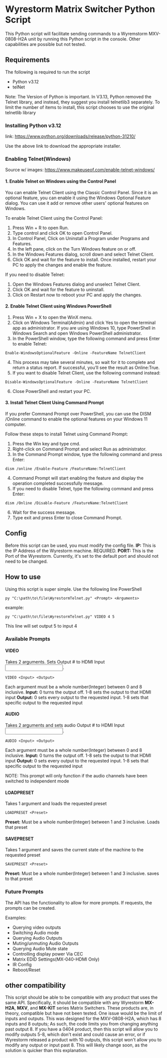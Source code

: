# Wyrestorm Matrix Switcher Python Script
This Python script will facilitate sending commands to a Wyremstorm MXV-0808-H2A unit by running this Python script in the console. Other capabilities are possible but not tested. 

## Requirements
The following is required to run the script
- Python v3.12
- telNet

Note: The Version of Python is important. In V3.13, Python removed the Telnet library, and instead, they suggest you install telnetlib3 separately. To limit the number of items to install, this script chooses to use the original telnetlib library

### Installing Python v3.12
link: https://www.python.org/downloads/release/python-31210/

Use the above link to download the appropriate installer. 

### Enabling Telnet(Windows)
Source w/ images: https://www.makeuseof.com/enable-telnet-windows/

#### 1. Enable Telnet on Windows using the Control Panel
You can enable Telnet Client using the Classic Control Panel. Since it is an optional feature, you can enable it using the Windows Optional Feature dialog. You can use it add or remove other users' optional features on Windows.

To enable Telnet Client using the Control Panel:

1. Press Win + R to open Run.
2. Type control and click OK to open Control Panel.
3. In Control Panel, Click on Uninstall a Program under Programs and Features.
4. In the left pane, click on the Turn Windows feature on or off.
5. In the Windows Features dialog, scroll down and select Telnet Client.
6. Click OK and wait for the feature to install. Once installed, restart your PC to apply the changes and enable the feature.

If you need to disable Telnet:

1. Open the Windows Features dialog and unselect Telnet Client.
2. Click OK and wait for the feature to uninstall.
3. Click on Restart now to reboot your PC and apply the changes.

#### 2. Enable Telnet Client using Windows PowerShell
1. Press Win + X to open the WinX menu.
2. Click on Windows Terminal(Admin) and click Yes to open the terminal app as administrator. If you are using Windows 10, type PowerShell in Windows Search and open Windows PowerShell administrator.
3. In the PowerShell window, type the following command and press Enter to enable Telnet:
```
Enable-WindowsOptionalFeature -Online -FeatureName TelnetClient
```
4. This process may take several minutes, so wait for it to complete and return a status report. If successful, you’ll see the result as Online:True.
5. If you want to disable Telnet Client, use the following command instead:
```
Disable-WindowsOptionalFeature -Online -FeatureName TelnetClient
```
6. Close PowerShell and restart your PC.

#### 3. Install Telnet Client Using Command Prompt
If you prefer Command Prompt over PowerShell, you can use the DISM /Online command to enable the optional features on your Windows 11 computer.

Follow these steps to install Telnet using Command Prompt:

1. Press the Win key and type cmd.
2. Right-click on Command Prompt and select Run as administrator.
3. In the Command Prompt window, type the following command and press Enter:
```
dism /online /Enable-Feature /FeatureName:TelnetClient
```
4. Command Prompt will start enabling the feature and display the operation completed successfully message.
5. If you need to disable Telnet, type the following command and press Enter:
```
dism /Online /Disable-Feature /FeatureName:TelnetClient
```
6. Wait for the success message.
7. Type exit and press Enter to close Command Prompt.

## Config
Before this script can be used, you must modify the config file.
**IP:** This is the IP Address of the Wyrestorm machine. REQUIRED.
**PORT:** This is the Port of the Wyrestorm. Currently, it's set to the default port and should not need to be changed.

## How to use
Using this script is super simple. Use the following line PowerShell
```
py "C:\path\to\file\WyrestormTelnet.py" <Prompt> <Arguments>
```
example:
```
py "C:\path\to\file\WyrestormTelnet.py" VIDEO 4 5
```
This line will set output 5 to input 4

### Available Prompts
#### VIDEO
Takes 2 arguments. Sets Output #<Output> to HDMI Input <Input>.
```
VIDEO <Input> <Output>
```
Each argument must be a whole number(Integer) between 0 and 8 inclusive.
**Input:** 0 turns the output off. 1-8 sets the output to that HDMI input
**Output:** 0 sets every output to the requested input. 1-8 sets that specific output to the requested input

#### AUDIO
Takes 2 arguments and sets audio Output #<Output> to HDMI Input <Input>.
```
AUDIO <Input> <Output>
```
Each argument must be a whole number(Integer) between 0 and 8 inclusive.
**Input:** 0 turns the output off. 1-8 sets the output to that HDMI input
**Output:** 0 sets every output to the requested input. 1-8 sets that specific output to the requested input

NOTE: This prompt will only function if the audio channels have been switched to independent mode

#### LOADPRESET
Takes 1 argument and loads the requested preset
```
LOADPRESET <Preset>
```
**Preset:** Must be a whole number(Integer) between 1 and 3 inclusive. Loads that preset

#### SAVEPRESET
Takes 1 argument and saves the current state of the machine to the requested preset
```
SAVEPRESET <Preset>
```
**Preset:** Must be a whole number(Integer) between 1 and 3 inclusive. saves to that preset

### Future Prompts
The API has the functionality to allow for more prompts. If requests, the prompts can be created.

Examples:
- Querying video outputs
- Switching Audio mode
- Querying Audio Outputs
- Muting/unmuting Audio Outputs
- Querying Audio Mute state
- Controlling display power Via CEC
- Matrix EDID Settings(MX-040-HDMI Only)
- IR Config
- Reboot/Reset

## other compatibility
This script should be able to be compatible with any product that uses the same API. Specifically, it should be compatible with any Wyrestorm **MX-H2A**, **MXV**, and **MX-KIT** series Matrix Switchers. These products are, in theory, compatible but have not been tested.
One issue would be the limit of inputs and outputs. This was designed for the MXV-0808-H2A, which has 8 inputs and 8 outputs; As such, the code limits you from changing anything past output 8. If you have a 0404 product, then this script will allow you to modify outputs 5-8, which don't exist and could cause an error, or if Wyrestorm released a product with 10 outputs, this script won't allow you to modify any output or input past 8. This will likely change soon, as the solution is quicker than this explanation. 

